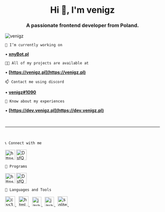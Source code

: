 <h1 align="center">Hi 👋, I'm venigz</h1>
<h3 align="center">A passionate frontend developer from Poland.</h3>

<p align="left"> <img src="https://komarev.com/ghpvc/?username=venigz&label=Profile%20views&color=0e75b6&style=flat" alt="venigz" /> </p>

	🔭 I’m currently working on
• **[xnyBot.pl](https://xnybot.pl)**
	
	👨‍💻 All of my projects are available at
• **[https://venigz.pl](https://venigz.pl)**
		
	📫 Contact me using discord
• **[venigz#1090](https://discord.com/users/716982970266812417/)**
	
	📄 Know about my experiences
• **[https://dev.venigz.pl](https://dev.venigz.pl)**

<br>
<hr>
<br>

	📞 Connect with me
<p align="left">
<a href="https://www.youtube.com/channel/ucyhuqc2uqhyquk_oujwjvaw" target="blank"><img align="center" src="https://raw.githubusercontent.com/rahuldkjain/github-profile-readme-generator/master/src/images/icons/Social/youtube.svg" alt="https://www.youtube.com/channel/ucyhuqc2uqhyquk_oujwjvaw" height="32" width="32" /></a>
<a href="https://discord.com/users/716982970266812417/" target="blank"><img align="center" src="https://raw.githubusercontent.com/rahuldkjain/github-profile-readme-generator/master/src/images/icons/Social/discord.svg" alt="DsfQvAepvT" height="34" width="34" /></a>
</p>

	🔧 Programs
<p align="left">
<a href="https://www.youtube.com/channel/ucyhuqc2uqhyquk_oujwjvaw" target="blank"><img align="center" src="https://upload.wikimedia.org/wikipedia/commons/thumb/9/9c/IntelliJ_IDEA_Icon.svg/2048px-IntelliJ_IDEA_Icon.svg.png" alt="https://www.youtube.com/channel/ucyhuqc2uqhyquk_oujwjvaw" height="32" width="32" /></a>
<a href="https://www.youtube.com/channel/ucyhuqc2uqhyquk_oujwjvaw" target="blank"><img align="center" src="https://raw.githubusercontent.com/rahuldkjain/github-profile-readme-generator/master/src/images/icons/Social/discord.svg" alt="DsfQvAepvT" height="34" width="34" /></a>
</p>

	📃 Languages and Tools
<p align="left"> <a href="https://www.w3schools.com/css/" target="_blank"> <img src="https://cdn.icon-icons.com/icons2/37/PNG/512/css_3721.png" alt="css3" width="32" height="32"/> </a> &nbsp; <a href="https://www.w3.org/html/" target="_blank"> <img src="https://cdn.icon-icons.com/icons2/37/PNG/512/html_application_3021.png" alt="html5" width="32" height="32"/> </a> &nbsp; <a href="https://www.java.com" target="_blank"> <img src="https://cdn.icon-icons.com/icons2/2108/PNG/512/java_icon_130901.png" alt="java" width="30" height="30"/> </a> &nbsp; <a href="https://developer.mozilla.org/en-US/docs/Web/JavaScript" target="_blank"> <img src="https://cdn.iconscout.com/icon/free/png-512/javascript-2752148-2284965.png" alt="javascript" width="30" height="30"/> </a> &nbsp; <a href="https://www.sqlite.org/" target="_blank"> <img src="https://www.vectorlogo.zone/logos/sqlite/sqlite-icon.svg" alt="sqlite" width="32" height="32"/> </a> &nbsp; </p>


